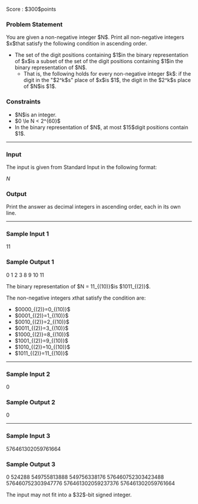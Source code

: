 
<div>

<span>

<span>

<p>
Score : $300$points
</p>

<div>

<section>

### **Problem Statement**

<p>
You are given a non-negative integer $N$. Print all non-negative integers $x$that satisfy the following condition in ascending order.
</p>

<ul>

<li>
The set of the digit positions containing $1$in the binary representation of $x$is a subset of the set of the digit positions containing $1$in the binary representation of $N$.
<ul>

<li>
That is, the following holds for every non-negative integer $k$: if the digit in the "$2^k$s" place of $x$is $1$, the digit in the $2^k$s place of $N$is $1$.
</li>

</ul>

</li>

</ul>

</section>

</div>

<div>

<section>

### **Constraints**

<ul>

<li>
$N$is an integer.
</li>

<li>
$0 \le N < 2^{60}$
</li>

<li>
In the binary representation of $N$, at most $15$digit positions contain $1$.
</li>

</ul>

</section>

</div>

---

<div>

<div>

<section>

### **Input**

<p>
The input is given from Standard Input in the following format:
</p>

<div>

$N$
</div>

</section>

</div>

<div>

<section>

### **Output**

<p>
Print the answer as decimal integers in ascending order, each in its own line.
</p>

</section>

</div>

</div>

---

<div>

<section>

### **Sample Input 1**

<div>

11

</div>

</section>

</div>

<div>

<section>

### **Sample Output 1**

<div>

0
1
2
3
8
9
10
11

</div>

<p>
The binary representation of $N = 11_{(10)}$is $1011_{(2)}$.

The non-negative integers $x$that satisfy the condition are:
</p>

<ul>

<li>
$0000_{(2)}=0_{(10)}$
</li>

<li>
$0001_{(2)}=1_{(10)}$
</li>

<li>
$0010_{(2)}=2_{(10)}$
</li>

<li>
$0011_{(2)}=3_{(10)}$
</li>

<li>
$1000_{(2)}=8_{(10)}$
</li>

<li>
$1001_{(2)}=9_{(10)}$
</li>

<li>
$1010_{(2)}=10_{(10)}$
</li>

<li>
$1011_{(2)}=11_{(10)}$
</li>

</ul>

</section>

</div>

---

<div>

<section>

### **Sample Input 2**

<div>

0

</div>

</section>

</div>

<div>

<section>

### **Sample Output 2**

<div>

0

</div>

</section>

</div>

---

<div>

<section>

### **Sample Input 3**

<div>

576461302059761664

</div>

</section>

</div>

<div>

<section>

### **Sample Output 3**

<div>

0
524288
549755813888
549756338176
576460752303423488
576460752303947776
576461302059237376
576461302059761664

</div>

<p>
The input may not fit into a $32$-bit signed integer.
</p>

</section>

</div>

</span>

</span>

</div>
